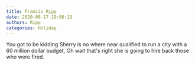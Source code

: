 ```yaml
---
title: Francis Ripp
date: 2020-08-17 19:06:13
authors: Ripp
categories: Holiday
---
```


 You got to be kidding Sherry is no where near qualified to run a city with a 60 million dollar budget, Oh wait that's right she is going to hire back those who were fired.